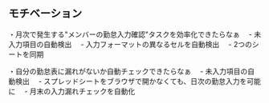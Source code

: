 ## モチベーション
・月次で発生する"メンバーの勤怠入力確認"タスクを効率化できたらなぁ
　- 未入力項目の自動検出
　- 入力フォーマットの異なるセルを自動検出
　- 2つのシートを同期

・自分の勤怠表に漏れがないか自動チェックできたらなぁ
　- 未入力項目の自動検出
　- スプレッドシートをブラウザで開かなくても、日次の勤怠入力を可能に
　- 月末の入力漏れチェックを自動化

